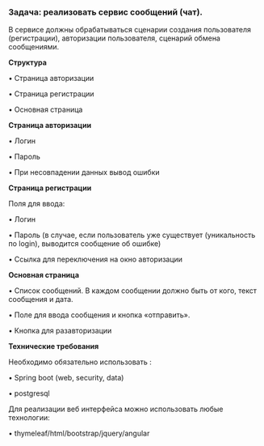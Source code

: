 ### Задача: реализовать сервис сообщений (чат).

В сервисе должны обрабатываться сценарии создания пользователя (регистрации), авторизации пользователя, сценарий обмена сообщениями.

**Структура**

•	Страница авторизации

•	Страница регистрации

•	Основная страница


**Страница авторизации**

•	Логин

•	Пароль

•	При несовпадении данных вывод ошибки

**Страница регистрации**

Поля  для  ввода:

•	Логин

•	Пароль (в случае, если пользователь уже существует (уникальность по login), выводится сообщение об ошибке)

•	Ссылка для переключения на окно авторизации

**Основная страница**

•	Список сообщений. В каждом сообщении должно быть от кого, текст сообщения и дата.

•	Поле для ввода сообщения и кнопка «отправить».

•	Кнопка для разавторизации

**Технические требования**

Необходимо обязательно использовать :

•	Spring boot (web, security, data)

•	postgresql

Для реализации веб интерфейса можно использовать любые технологии:

•	thymeleaf/html/bootstrap/jquery/angular